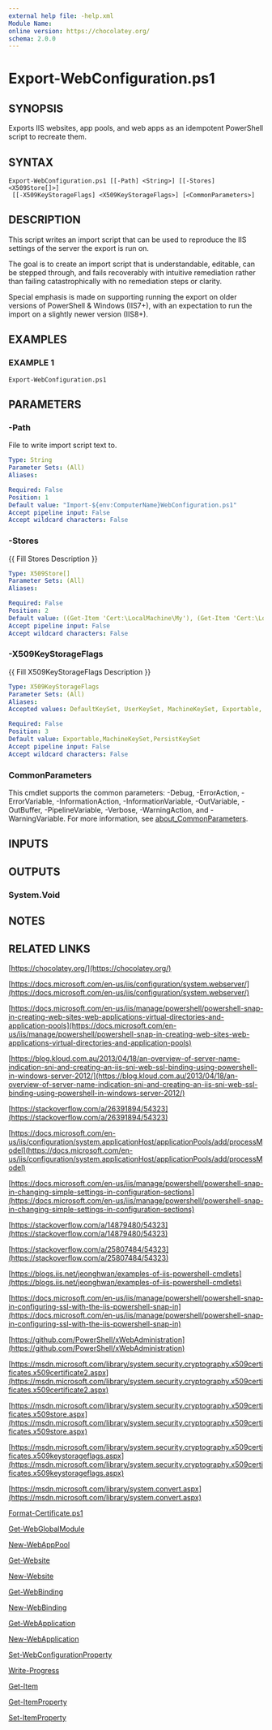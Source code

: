 ```yaml
---
external help file: -help.xml
Module Name:
online version: https://chocolatey.org/
schema: 2.0.0
---
```


# Export-WebConfiguration.ps1

## SYNOPSIS
Exports IIS websites, app pools, and web apps as an idempotent PowerShell script to recreate them.

## SYNTAX

```
Export-WebConfiguration.ps1 [[-Path] <String>] [[-Stores] <X509Store[]>]
 [[-X509KeyStorageFlags] <X509KeyStorageFlags>] [<CommonParameters>]
```

## DESCRIPTION
This script writes an import script that can be used to reproduce the IIS settings of the server
the export is run on.

The goal is to create an import script that is understandable, editable, can be stepped through,
and fails recoverably with intuitive remediation rather than failing catastrophically with
no remediation steps or clarity.

Special emphasis is made on supporting running the export on older versions of PowerShell & Windows
(IIS7+), with an expectation to run the import on a slightly newer version (IIS8+).

## EXAMPLES

### EXAMPLE 1
```
Export-WebConfiguration.ps1
```

## PARAMETERS

### -Path
File to write import script text to.

```yaml
Type: String
Parameter Sets: (All)
Aliases:

Required: False
Position: 1
Default value: "Import-${env:ComputerName}WebConfiguration.ps1"
Accept pipeline input: False
Accept wildcard characters: False
```

### -Stores
{{ Fill Stores Description }}

```yaml
Type: X509Store[]
Parameter Sets: (All)
Aliases:

Required: False
Position: 2
Default value: ((Get-Item 'Cert:\LocalMachine\My'), (Get-Item 'Cert:\LocalMachine\TrustedPeople'))
Accept pipeline input: False
Accept wildcard characters: False
```

### -X509KeyStorageFlags
{{ Fill X509KeyStorageFlags Description }}

```yaml
Type: X509KeyStorageFlags
Parameter Sets: (All)
Aliases:
Accepted values: DefaultKeySet, UserKeySet, MachineKeySet, Exportable, UserProtected, PersistKeySet, EphemeralKeySet

Required: False
Position: 3
Default value: Exportable,MachineKeySet,PersistKeySet
Accept pipeline input: False
Accept wildcard characters: False
```

### CommonParameters
This cmdlet supports the common parameters: -Debug, -ErrorAction, -ErrorVariable, -InformationAction, -InformationVariable, -OutVariable, -OutBuffer, -PipelineVariable, -Verbose, -WarningAction, and -WarningVariable. For more information, see [about_CommonParameters](http://go.microsoft.com/fwlink/?LinkID=113216).

## INPUTS

## OUTPUTS

### System.Void
## NOTES

## RELATED LINKS

[https://chocolatey.org/](https://chocolatey.org/)

[https://docs.microsoft.com/en-us/iis/configuration/system.webserver/](https://docs.microsoft.com/en-us/iis/configuration/system.webserver/)

[https://docs.microsoft.com/en-us/iis/manage/powershell/powershell-snap-in-creating-web-sites-web-applications-virtual-directories-and-application-pools](https://docs.microsoft.com/en-us/iis/manage/powershell/powershell-snap-in-creating-web-sites-web-applications-virtual-directories-and-application-pools)

[https://blog.kloud.com.au/2013/04/18/an-overview-of-server-name-indication-sni-and-creating-an-iis-sni-web-ssl-binding-using-powershell-in-windows-server-2012/](https://blog.kloud.com.au/2013/04/18/an-overview-of-server-name-indication-sni-and-creating-an-iis-sni-web-ssl-binding-using-powershell-in-windows-server-2012/)

[https://stackoverflow.com/a/26391894/54323](https://stackoverflow.com/a/26391894/54323)

[https://docs.microsoft.com/en-us/iis/configuration/system.applicationHost/applicationPools/add/processModel](https://docs.microsoft.com/en-us/iis/configuration/system.applicationHost/applicationPools/add/processModel)

[https://docs.microsoft.com/en-us/iis/manage/powershell/powershell-snap-in-changing-simple-settings-in-configuration-sections](https://docs.microsoft.com/en-us/iis/manage/powershell/powershell-snap-in-changing-simple-settings-in-configuration-sections)

[https://stackoverflow.com/a/14879480/54323](https://stackoverflow.com/a/14879480/54323)

[https://stackoverflow.com/a/25807484/54323](https://stackoverflow.com/a/25807484/54323)

[https://blogs.iis.net/jeonghwan/examples-of-iis-powershell-cmdlets](https://blogs.iis.net/jeonghwan/examples-of-iis-powershell-cmdlets)

[https://docs.microsoft.com/en-us/iis/manage/powershell/powershell-snap-in-configuring-ssl-with-the-iis-powershell-snap-in](https://docs.microsoft.com/en-us/iis/manage/powershell/powershell-snap-in-configuring-ssl-with-the-iis-powershell-snap-in)

[https://github.com/PowerShell/xWebAdministration](https://github.com/PowerShell/xWebAdministration)

[https://msdn.microsoft.com/library/system.security.cryptography.x509certificates.x509certificate2.aspx](https://msdn.microsoft.com/library/system.security.cryptography.x509certificates.x509certificate2.aspx)

[https://msdn.microsoft.com/library/system.security.cryptography.x509certificates.x509store.aspx](https://msdn.microsoft.com/library/system.security.cryptography.x509certificates.x509store.aspx)

[https://msdn.microsoft.com/library/system.security.cryptography.x509certificates.x509keystorageflags.aspx](https://msdn.microsoft.com/library/system.security.cryptography.x509certificates.x509keystorageflags.aspx)

[https://msdn.microsoft.com/library/system.convert.aspx](https://msdn.microsoft.com/library/system.convert.aspx)

[Format-Certificate.ps1]()

[Get-WebGlobalModule]()

[New-WebAppPool]()

[Get-Website]()

[New-Website]()

[Get-WebBinding]()

[New-WebBinding]()

[Get-WebApplication]()

[New-WebApplication]()

[Set-WebConfigurationProperty]()

[Write-Progress]()

[Get-Item]()

[Get-ItemProperty]()

[Set-ItemProperty]()

